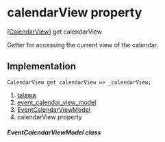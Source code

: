 
<div>

# calendarView property

</div>



[[CalendarView](https://pub.dev/documentation/syncfusion_flutter_calendar/28.2.3/calendar/CalendarView.html)]
get calendarView



Getter for accessing the current view of the calendar.



## Implementation

``` language-dart
CalendarView get calendarView => _calendarView;
```








1.  [talawa](../../index.md)
2.  [event_calendar_view_model](../../view_model_after_auth_view_models_event_view_models_event_calendar_view_model/)
3.  [EventCalendarViewModel](../../view_model_after_auth_view_models_event_view_models_event_calendar_view_model/EventCalendarViewModel-class.md)
4.  calendarView property

##### EventCalendarViewModel class







